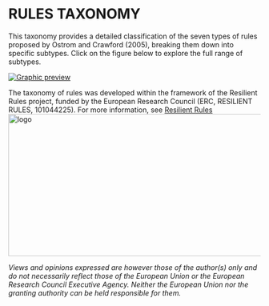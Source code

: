 # RULES TAXONOMY

This taxonomy provides a detailed classification of the seven types of rules proposed by Ostrom and Crawford (2005), breaking them down into specific subtypes. Click on the figure below to explore the full range of subtypes.

[![Graphic preview](DOWNLOAD/Taxonomy_V4_3.jpg)](https://ilaredavid.github.io/Test/IAD_taxonomy_V4_3.html)

The taxonomy of rules was developed within the framework of the Resilient Rules project, funded by the European Research Council (ERC, RESILIENT RULES, 101044225). For more information, see [Resilient Rules](https://resilientrules.com) <img width="664" height="284" alt="logo" src="https://github.com/user-attachments/assets/776ef44e-819f-45fe-9a44-8563a27d3480" />

*Views and opinions expressed are however those of the author(s) only and do not necessarily reflect those of the European Union or the European Research Council Executive Agency. Neither the European Union nor the granting authority can be held responsible for them.* 
